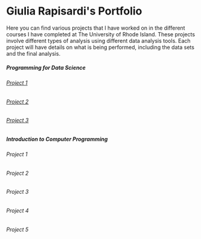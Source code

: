 # Giulia Rapisardi's Portfolio

Here you can find various projects that I have worked on in the different courses I have completed at 
The University of Rhode Island. These projects involve different types of analysis using different data analysis
tools. Each project will have details on what is being performed, including the data sets and the final analysis. 


##### Programming for Data Science

###### [Project 1](https://github.com/giuliarapisardi/Portfolio/blob/master/Notebooks/CSC%20310/Lab%202%20-%20Data%20Set%20Analysis%20(1).ipynb)

###### [Project 2](https://github.com/giuliarapisardi/Portfolio/blob/master/Notebooks/CSC%20310/Lab%203%20-%20Decision%20Trees%20(1).ipynb)

###### [Project 3](https://github.com/giuliarapisardi/Portfolio/blob/master/Notebooks/CSC%20310/Lab%204%20-%20Visualizations%20(1).ipynb)


##### Introduction to Computer Programming

###### Project 1

###### Project 2

###### Project 3

###### Project 4

###### Project 5

